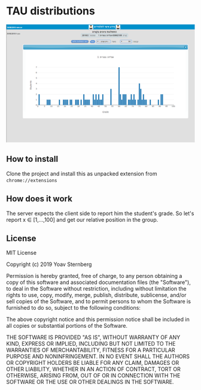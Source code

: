 TAU distributions
=================

![Screenshot](screenshot.png)

## How to install
Clone the project and install this as unpacked extension from `chrome://extensions`

## How does it work
The server expects the client side to report him the student's grade. So let's report x ∈ [1,...,100] and get our relative position in the group.

## License
MIT License

Copyright (c) 2019 Yoav Sternberg

Permission is hereby granted, free of charge, to any person obtaining a copy
of this software and associated documentation files (the "Software"), to deal
in the Software without restriction, including without limitation the rights
to use, copy, modify, merge, publish, distribute, sublicense, and/or sell
copies of the Software, and to permit persons to whom the Software is
furnished to do so, subject to the following conditions:

The above copyright notice and this permission notice shall be included in all
copies or substantial portions of the Software.

THE SOFTWARE IS PROVIDED "AS IS", WITHOUT WARRANTY OF ANY KIND, EXPRESS OR
IMPLIED, INCLUDING BUT NOT LIMITED TO THE WARRANTIES OF MERCHANTABILITY,
FITNESS FOR A PARTICULAR PURPOSE AND NONINFRINGEMENT. IN NO EVENT SHALL THE
AUTHORS OR COPYRIGHT HOLDERS BE LIABLE FOR ANY CLAIM, DAMAGES OR OTHER
LIABILITY, WHETHER IN AN ACTION OF CONTRACT, TORT OR OTHERWISE, ARISING FROM,
OUT OF OR IN CONNECTION WITH THE SOFTWARE OR THE USE OR OTHER DEALINGS IN THE
SOFTWARE.
